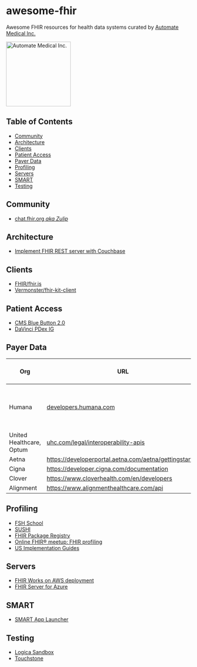 # awesome-fhir

Awesome FHIR resources for health data systems curated by [Automate Medical Inc.](https://www.automatemedical.com/)

<img width="176" alt="Automate Medical Inc." src="https://user-images.githubusercontent.com/704789/123880097-31e0ac80-d8ff-11eb-996b-1b852b187e6a.png">

## Table of Contents
* [Community](#community)
* [Architecture](#architecture)
* [Clients](#clients)
* [Patient Access](#patient-access)
* [Payer Data](#payer-data)
* [Profiling](#profiling)
* [Servers](#servers)
* [SMART](#smart)
* [Testing](#testing)


## Community
* [chat.fhir.org *aka Zulip*](https://chat.fhir.org/)

## Architecture
* [Implement FHIR REST server with Couchbase](https://blog.couchbase.com/implement-fhir-rest-server-with-couchbase/)

## Clients
* [FHIR/fhir.js](https://github.com/FHIR/fhir.js/)
* [Vermonster/fhir-kit-client](https://github.com/Vermonster/fhir-kit-client)

## Patient Access
* [CMS Blue Button 2.0](https://bluebutton.cms.gov/)
* [DaVinci PDex IG](http://hl7.org/fhir/us/davinci-pdex/index.html)

## Payer Data
| Org | URL | CapabilityStatement | IG | Provider Directory API | Formulary API | 
|-----|-----|---------------------|----|------------------------|---------------|
| Humana | [developers.humana.com](https://developers.humana.com) | [Yes](https://fhir.humana.com/api/metadata) | [1.0.0 CARIN Blue Button Implementation Guide Release 1 - US Realm STU](http://hl7.org/fhir/us/carin-bb/STU1/) | [Yes](https://developers.humana.com/apis/provider-directory-api/doc) | [Yes](https://formulary.fhir.server/fhir/R4) |
| United Healthcare, Optum | [uhc.com/legal/interoperability-apis](https://www.uhc.com/legal/interoperability-apis)
| Aetna | https://developerportal.aetna.com/aetna/gettingstarted
| Cigna | https://developer.cigna.com/documentation | | | 
| Clover | https://www.cloverhealth.com/en/developers | | | Yes | Yes
| Alignment | https://www.alignmenthealthcare.com/api | 

## Profiling
* [FSH School](https://fshschool.org/)
* [SUSHI](https://github.com/FHIR/sushi)
* [FHIR Package Registry](https://registry.fhir.org/)
* [Online FHIR® meetup: FHIR profiling](https://www.youtube.com/watch?v=3ZZ76Dobjto)
* [US Implementation Guides](http://hl7.org/fhir/us/)

## Servers
* [FHIR Works on AWS deployment
](https://github.com/awslabs/fhir-works-on-aws-deployment)
* [FHIR Server for Azure](https://github.com/microsoft/fhir-server)

## SMART
* [SMART App Launcher](https://launch.smarthealthit.org/)

## Testing
* [Logica Sandbox](https://github.com/logicahealth/sandbox-community-edition)
* [Touchstone](https://touchstone.aegis.net/touchstone/)

